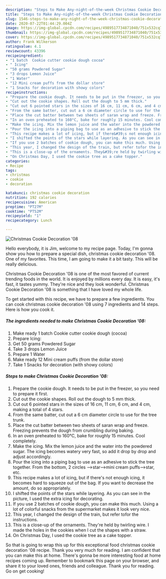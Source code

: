 ```yaml
---
description: "Steps to Make Any-night-of-the-week Christmas Cookie Decoration &amp;#39;08"
title: "Steps to Make Any-night-of-the-week Christmas Cookie Decoration &amp;#39;08"
slug: 1546-steps-to-make-any-night-of-the-week-christmas-cookie-decoration-and-39-08
date: 2020-07-22T01:44:29.004Z
image: https://img-global.cpcdn.com/recipes/4989517734871040/751x532cq70/christmas-cookie-decoration-08-recipe-main-photo.jpg
thumbnail: https://img-global.cpcdn.com/recipes/4989517734871040/751x532cq70/christmas-cookie-decoration-08-recipe-main-photo.jpg
cover: https://img-global.cpcdn.com/recipes/4989517734871040/751x532cq70/christmas-cookie-decoration-08-recipe-main-photo.jpg
author: Frank Wilkerson
ratingvalue: 4.1
reviewcount: 43396
recipeingredient:
- "1 batch  Cookie cutter cookie dough cocoa"
- " Icing"
- "50 grams Powdered Sugar"
- "3 drops Lemon Juice"
- "1 Water"
- "12 Mini cream puffs from the dollar store"
- "1 Snacks for decoration with showy colors"
recipeinstructions:
- "Prepare the cookie dough. It needs to be put in the freezer, so you need to prepare it first."
- "Cut out the cookie shapes. Roll out the dough to 5 mm thick."
- "Cut out 6 pointed stars in the sizes of 16 cm, 11 cm, 6 cm, and 4 cm, making a total of 4 stars."
- "From the same batter, cut out a 6 cm diameter circle to use for the tree trunk."
- "Place the cut batter between two sheets of saran wrap and freeze. Freezing prevents the dough from crumbling during baking."
- "In an oven preheated to 160°C, bake for roughly 15 minutes. Cool completely."
- "Make the icing. Mix the lemon juice and the water into the powdered sugar. The icing becomes watery very fast, so add it drop by drop and adjust accordingly."
- "Pour the icing into a piping bag to use as an adhesive to stick the tree together. From the bottom, 2 circles --&gt;star--&gt;mini cream puffs--&gt;star, etc."
- "This recipe makes a lot of icing, but if there&#39;s not enough icing, it becomes hard to squeeze out of the bag. If you want to decrease the amount, do so appropriately."
- "I shifted the points of the stars while layering. As you can see in the picture, I used the extra icing for decorating."
- "If you use 2 batches of cookie dough, you can make this much. Using a lot of colorful snacks from the supermarket makes it look very nice."
- "This year, I changed the design of the train, but refer tofor the instructions."
- "This is a close-up of the ornaments. They&#39;re held by twirling wire. I made the holes in the cookies when I cut the shapes with a straw."
- "On Christmas Day, I used the cookie tree as a cake topper."
categories:
- Recipe
tags:
- christmas
- cookie
- decoration

katakunci: christmas cookie decoration 
nutrition: 192 calories
recipecuisine: American
preptime: "PT27M"
cooktime: "PT52M"
recipeyield: "1"
recipecategory: Lunch

---
```



![Christmas Cookie Decoration &#39;08](https://img-global.cpcdn.com/recipes/4989517734871040/751x532cq70/christmas-cookie-decoration-08-recipe-main-photo.jpg)

Hello everybody, it is Jim, welcome to my recipe page. Today, I'm gonna show you how to prepare a special dish, christmas cookie decoration &#39;08. One of my favorites. This time, I am going to make it a bit tasty. This will be really delicious.



Christmas Cookie Decoration &#39;08 is one of the most favored of current trending foods in the world. It is enjoyed by millions every day. It is easy, it's fast, it tastes yummy. They're nice and they look wonderful. Christmas Cookie Decoration &#39;08 is something that I have loved my whole life.


To get started with this recipe, we have to prepare a few ingredients. You can cook christmas cookie decoration &#39;08 using 7 ingredients and 14 steps. Here is how you cook it.

<!--inarticleads1-->

##### The ingredients needed to make Christmas Cookie Decoration &#39;08:

1. Make ready 1 batch  Cookie cutter cookie dough (cocoa)
1. Prepare  Icing:
1. Get 50 grams Powdered Sugar
1. Take 3 drops Lemon Juice
1. Prepare 1 Water
1. Make ready 12 Mini cream puffs (from the dollar store)
1. Take 1 Snacks for decoration (with showy colors)




<!--inarticleads2-->

##### Steps to make Christmas Cookie Decoration &#39;08:

1. Prepare the cookie dough. It needs to be put in the freezer, so you need to prepare it first.
1. Cut out the cookie shapes. Roll out the dough to 5 mm thick.
1. Cut out 6 pointed stars in the sizes of 16 cm, 11 cm, 6 cm, and 4 cm, making a total of 4 stars.
1. From the same batter, cut out a 6 cm diameter circle to use for the tree trunk.
1. Place the cut batter between two sheets of saran wrap and freeze. Freezing prevents the dough from crumbling during baking.
1. In an oven preheated to 160°C, bake for roughly 15 minutes. Cool completely.
1. Make the icing. Mix the lemon juice and the water into the powdered sugar. The icing becomes watery very fast, so add it drop by drop and adjust accordingly.
1. Pour the icing into a piping bag to use as an adhesive to stick the tree together. From the bottom, 2 circles --&gt;star--&gt;mini cream puffs--&gt;star, etc.
1. This recipe makes a lot of icing, but if there&#39;s not enough icing, it becomes hard to squeeze out of the bag. If you want to decrease the amount, do so appropriately.
1. I shifted the points of the stars while layering. As you can see in the picture, I used the extra icing for decorating.
1. If you use 2 batches of cookie dough, you can make this much. Using a lot of colorful snacks from the supermarket makes it look very nice.
1. This year, I changed the design of the train, but refer tofor the instructions.
1. This is a close-up of the ornaments. They&#39;re held by twirling wire. I made the holes in the cookies when I cut the shapes with a straw.
1. On Christmas Day, I used the cookie tree as a cake topper.




So that is going to wrap this up for this exceptional food christmas cookie decoration &#39;08 recipe. Thank you very much for reading. I am confident that you can make this at home. There's gonna be more interesting food at home recipes coming up. Remember to bookmark this page on your browser, and share it to your loved ones, friends and colleague. Thank you for reading. Go on get cooking!
